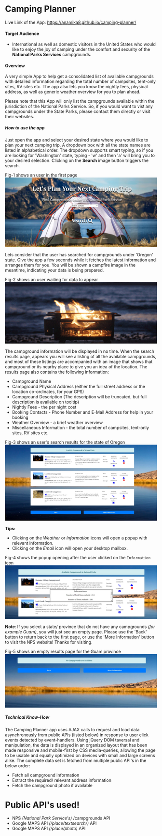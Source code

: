 # Camping Planner

Live Link of the App: https://anamika8.github.io/camping-planner/

#### Target Audience
  - International as well as domestic visitors in the United States who would like to enjoy the joy of camping under the comfort and security of the **National Parks Services** campgrounds.

#### Overview
  A very simple App to help get a consolidated list of available campgrounds with detailed information regarding the total number of campsites, tent-only sites, RV sites etc. The app also lets you know the nightly fees, physical address, as well as generic weather overview for you to plan ahead.
  
  Please note that this App will only list the campgrounds available within the jurisdiction of the National Parks Service. So, if you would want to vist any campgrounds under the State Parks, please contact them directly or visit their websites.

##### How to use the app

Just open the app and select your desired state where you would like to plan your next camping trip. A dropdown box with all the state names are listed in alphabetical order. The dropdown supports smart typing, so if you are looking for 'Washington' state, typing - 'w' and then 'a' will bring you to your desired selection. Clicking on the **Search** image button triggers the search.

Fig-1 shows an user in the first page
![Screenshot of first page](screenshots/pic_1.jpg "Front Page")

Lets consider that the user has searched for campgrounds under 'Oregon' state.
Give the app a few seconds while it fetches the latest information and arranges them for you. You will be shown a campfire image in the meantime, indicating your data is being prepared.

Fig-2 shows an user waiting for data to appear
![Screenshot of waiting page](screenshots/pic_2.jpg "Page Loading")

The campground information will be displayed in no time. When the search results page, appears you will see a listing of all the available campgrounds, and most of these listings are accompanied with an image that shows that campground or its nearby place to give you an idea of the location.
The results page also contains the following information:
 - Campground Name
 - Campground Physical Address (either the full street address or the location co-ordinates, for your GPS)
 - Campground Description (The description will be truncated, but full description is available on tooltip)
 - Nightly Fees - the per night cost
 - Booking Contacts - Phone Number and E-Mail Address for help in your booking
 - Weather Overview - a brief weather overview
 - Miscellaneous Information - the total number of campsites, tent-only sites, RV sites etc.

Fig-3 shows an user's search results for the state of Oregon
![Screenshot of details page](screenshots/pic_3.jpg "Search Results")

**Tips:** 
- Clicking on the *Weather* or *Information* icons will open a popup with relevant information.
- Clicking on the *Email* icon will open your desktop mailbox.

Fig-4 shows the popup opening after the user clicked on the `Information` icon
![Screenshot of popup box](screenshots/pic_4.jpg "Information Popup")

**Note**: If you select a state/ province that do not have any campgrounds *(for example Guam)*, you will just see an empty page. Please use the 'Back' button to return back to the first page, or use the 'More Information' button to visit the NPS website! Thanks for visiting.

Fig-5 shows an empty results page for the Guam province
![Screenshot of empty results page](screenshots/pic_5.jpg "No Campgrounds found")

##### Technical Know-How
The Camping Planner app uses AJAX calls to request and load data asynchronously from public APIs (listed below) in response to user click events detected by event-handlers. Using jQuery DOM taversal and manipulation, the data is displayed in an organized layout that has been made responsive and mobile-first by CSS media-queries, allowing the page to be usable and equally optimized on devices with small and large screens alike.
The complete data set is fetched from multiple public API's in the below order:
- Fetch all campground information 
- Extract the required/ relevant address information
- Fetch the campground photo if available

# Public API's used!

  - NPS *(National Park Service's)* /campgrounds API
  - Google MAPS API *(/place/textsearch/)* API
  - Google MAPS API *(/place/photo)* API